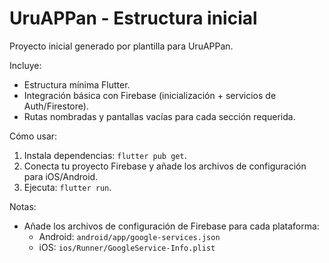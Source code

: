 # UruAPPan - Estructura inicial

Proyecto inicial generado por plantilla para UruAPPan.

Incluye:
- Estructura mínima Flutter.
- Integración básica con Firebase (inicialización + servicios de Auth/Firestore).
- Rutas nombradas y pantallas vacías para cada sección requerida.

Cómo usar:
1. Instala dependencias: `flutter pub get`.
2. Conecta tu proyecto Firebase y añade los archivos de configuración para iOS/Android.
3. Ejecuta: `flutter run`.

Notas:
- Añade los archivos de configuración de Firebase para cada plataforma:
	- Android: `android/app/google-services.json`
	- iOS: `ios/Runner/GoogleService-Info.plist`

